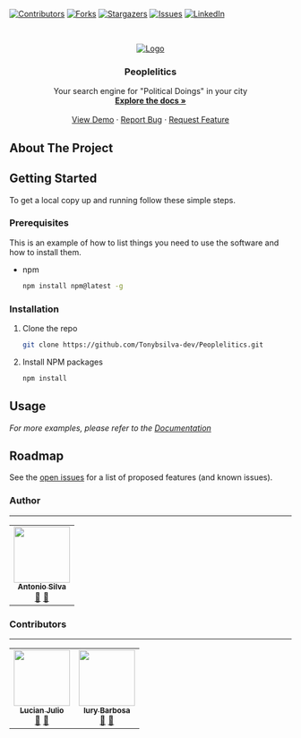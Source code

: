 
<!-- PROJECT SHIELDS -->
<!--
*** I'm using markdown "reference style" links for readability.
*** Reference links are enclosed in brackets [ ] instead of parentheses ( ).
*** See the bottom of this document for the declaration of the reference variables
*** for contributors-url, forks-url, etc. This is an optional, concise syntax you may use.
*** https://www.markdownguide.org/basic-syntax/#reference-style-links
-->
[![Contributors][contributors-shield]][contributors-url]
[![Forks][forks-shield]][forks-url]
[![Stargazers][stars-shield]][stars-url]
[![Issues][issues-shield]][issues-url]
[![LinkedIn][linkedin-shield]][linkedin-url]



<!-- PROJECT LOGO -->
<br />
<p align="center">
  <a href="https://github.com/Tonybsilva-dev/Peoplelitics">
    <img src="https://i.imgur.com/Gc44Lrq.png" alt="Logo">
  </a>

  <h3 align="center">Peoplelitics</h3>

  <p align="center">
    Your search engine for "Political Doings" in your city
    <br />
    <a href="https://github.com/Tonybsilva-dev/Peoplelitics/"><strong>Explore the docs »</strong></a>
    <br />
    <br />
    <a href="https://github.com/Tonybsilva-dev/Peoplelitics/">View Demo</a>
    ·
    <a href="https://github.com/Tonybsilva-dev/Peoplelitics/">Report Bug</a>
    ·
    <a href="https://github.com/Tonybsilva-dev/Peoplelitics/">Request Feature</a>
  </p>
</p>

<!-- ABOUT THE PROJECT -->
## About The Project
<!--

[![Product Name Screen Shot][product-screenshot]](https://example.com)

Here's a blank template to get started:
**To avoid retyping too much info. Do a search and replace with your text editor for the following:**
`github_username`, `repo_name`, `twitter_handle`, `email`, `project_title`, `project_description`


### Built With

* []()
* []()
* []()

-->

<!-- GETTING STARTED -->
## Getting Started

To get a local copy up and running follow these simple steps.

### Prerequisites

This is an example of how to list things you need to use the software and how to install them.
* npm
  ```sh
  npm install npm@latest -g
  ```

### Installation

1. Clone the repo
   ```sh
   git clone https://github.com/Tonybsilva-dev/Peoplelitics.git
   ```
2. Install NPM packages
   ```sh
   npm install
   ```



<!-- USAGE EXAMPLES -->
## Usage
<!--

Use this space to show useful examples of how a project can be used. Additional screenshots, code examples and demos work well in this space. You may also link to more resources.

-->
_For more examples, please refer to the [Documentation](https://example.com)_



<!-- ROADMAP -->
## Roadmap

See the [open issues](https://github.com/Tonybsilva-dev/Peoplelitics/issues) for a list of proposed features (and known issues).


<!-- CONTACT -->
### Author
--- 
 <table>
  <tr>
    <td align="center"><a href="https://github.com/Lucianjfc"><img src="https://avatars.githubusercontent.com/u/54373473?v=4" width="100px;" alt=""/><br /><sub><b>Antonio Silva</b></sub></a><br /><a href="https://github.com/Tonybsilva-dev/Peoplelitics/commits?author=Tonybsilva-dev" title="Documentation">📖</a> <a href="https://github.com/all-contributors/all-contributors/pulls?q=is%3Apr+reviewed-by%3ATonybsilva-dev" title="Reviewed Pull Requests">👀</a></td>
 </tr>
</table>

### Contributors
---

<table>
  <tr>
    <td align="center"><a href="https://github.com/Lucianjfc"><img src="https://avatars.githubusercontent.com/u/48529800?v=4" width="100px;" alt=""/><br /><sub><b>Lucian Julio</b></sub></a><br /><a href="https://github.com/Tonybsilva-dev/Peoplelitics/commits?author=Lucianjfc" title="Documentation">📖</a> <a href="https://github.com/all-contributors/all-contributors/pulls?q=is%3Apr+reviewed-by%3ALucianjfc" title="Reviewed Pull Requests">👀</a></td>
        
<td align="center"><a href="https://github.com/Askizin"><img src="https://avatars.githubusercontent.com/u/65999604?v=4" width="100px;" alt=""/><br /><sub><b>Iury Barbosa</b></sub></a><br /><a href="https://github.com/Tonybsilva-dev/Peoplelitics/commits?author=Askizin" title="Documentation">📖</a> <a href="https://github.com/all-contributors/all-contributors/pulls?q=is%3Apr+reviewed-by%3AAskizin" title="Reviewed Pull Requests">👀</a></td>
  </tr>
</table>


<!-- MARKDOWN LINKS & IMAGES -->
<!-- https://www.markdownguide.org/basic-syntax/#reference-style-links -->
[contributors-shield]: https://img.shields.io/github/contributors/Tonybsilva-dev/Peoplelitics.svg?style=for-the-badge
[contributors-url]: https://github.com/Tonybsilva-dev/Peoplelitics/graphs/contributors
[forks-shield]: https://img.shields.io/github/forks/Tonybsilva-dev/Peoplelitics.svg?style=for-the-badge
[forks-url]: https://github.com/Tonybsilva-dev/Peoplelitics/network/members
[stars-shield]: https://img.shields.io/github/stars/Tonybsilva-dev/Peoplelitics.svg?style=for-the-badge
[stars-url]: https://github.com/Tonybsilva-dev/Peoplelitics/stargazers
[issues-shield]: https://img.shields.io/github/issues/Tonybsilva-dev/Peoplelitics.svg?style=for-the-badge
[issues-url]: https://github.com/Tonybsilva-dev/Peoplelitics/issues
[license-url]: https://github.com/Tonybsilva-dev/Peoplelitics/blob/master/LICENSE.txt
[linkedin-shield]: https://img.shields.io/badge/-LinkedIn-black.svg?style=for-the-badge&logo=linkedin&colorB=555
[linkedin-url]: https://linkedin.com/in/tony-silva/

